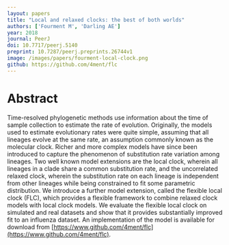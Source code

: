 ```yaml
---
layout: papers
title: "Local and relaxed clocks: the best of both worlds"
authors: ['Fourment M', 'Darling AE']
year: 2018
journal: PeerJ
doi: 10.7717/peerj.5140
preprint: 10.7287/peerj.preprints.26744v1
image: /images/papers/fourment-local-clock.png
github: https://github.com/4ment/flc
---
```


# Abstract

Time-resolved phylogenetic methods use information about the time of sample collection to estimate the rate of evolution. Originally, the models used to estimate evolutionary rates were quite simple, assuming that all lineages evolve at the same rate, an assumption commonly known as the molecular clock. Richer and more complex models have since been introduced to capture the phenomenon of substitution rate variation among lineages. Two well known model extensions are the local clock, wherein all lineages in a clade share a common substitution rate, and the uncorrelated relaxed clock, wherein the substitution rate on each lineage is independent from other lineages while being constrained to fit some parametric distribution. We introduce a further model extension, called the flexible local clock (FLC), which provides a flexible framework to combine relaxed clock models with local clock models. We evaluate the flexible local clock on simulated and real datasets and show that it provides substantially improved fit to an influenza dataset. An implementation of the model is available for download from [https://www.github.com/4ment/flc](https://www.github.com/4ment/flc).